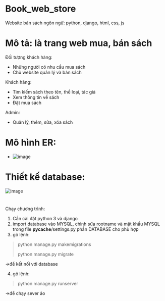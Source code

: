 # Book_web_store
 Website bán sách
 ngôn ngữ: python, django, html, css, js
 
# Mô tả: là trang web mua, bán sách
Đối tượng khách hàng:
- Những người có nhu cầu mua sách
-	Chủ website quản lý và bán sách

Khách hàng:
- Tìm kiếm sách theo tên, thể loại, tác giả
-	Xem thông tin về sách
-	Đặt mua sách

Admin:
-	Quản lý, thêm, sửa, xóa sách

# Mô hình ER:
-	![image](https://user-images.githubusercontent.com/49164540/114424551-6f784800-9be2-11eb-9739-529d2b8a3c99.png)
# Thiết kế database:
![image](https://user-images.githubusercontent.com/49164540/114424853-b5cda700-9be2-11eb-9517-8923fd8c5f54.png)

#

Chạy chương trình:
1. Cần cài đặt python 3 và django
2. import database vào MYSQL, chỉnh sửa rootname và mật khẩu MYSQL trong file __pycache__/settings.py phần DATABASE cho phù hợp
3. gõ lệnh:
>python manage.py makemigrations
>
>python manage.py migrate
>
->để kết nối với database

4. gõ lệnh:
>python manage.py runserver 
>
->để chạy sever ảo 


